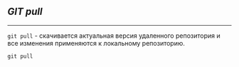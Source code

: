 ## ***GIT pull***

___

`git pull` - скачивается актуальная версия удаленного репозитория и все изменения применяются к локальному репозиторию.

```bash=
git pull